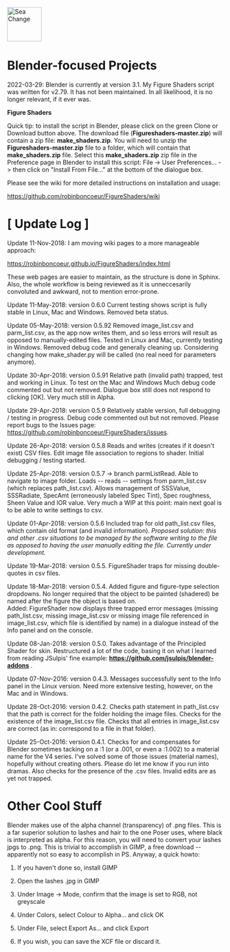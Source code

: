 <img style="width: 80px;" src="http://www.tightbytes.com/images/pubimages/blender/SeaChange.jpg" alt="Sea Change"/>

# Blender-focused Projects

2022-03-29: Blender is currently at version 3.1. My Figure Shaders script was written for v2.79. It has not been maintained. In all likelihood, it is no longer relevant, if it ever was.

**Figure Shaders**

Quick tip: to install the script in Blender, please click on the green Clone or Download button above. The download file (**Figureshaders-master.zip**) will contain a zip file: **make_shaders.zip**. You will need to unzip the **Figureshaders-master.zip** file to a folder, which will contain that **make_shaders.zip** file. Select this **make_shaders.zip** zip file in the Preference page in Blender to install this script:
File -> User Preferences... -> then click on "Install From File..." at the bottom of the dialogue box.

Please see the wiki for more detailed instructions on installation and usage:

https://github.com/robinboncoeur/FigureShaders/wiki




# [ Update Log ]
Update 11-Nov-2018: I am moving wiki pages to a more manageable approach:

https://robinboncoeur.github.io/FigureShaders/index.html

These web pages are easier to maintain, as the structure is done in Sphinx. Also, the whole workflow is being reviewed as it is unneccesarily convoluted and awkward, not to mention error-prone.

Update 11-May-2018: version 0.6.0 Current testing shows script is fully stable in Linux, Mac and Windows. Removed beta status.

Update 05-May-2018: version 0.5.92 Removed image_list.csv and parm_list.csv, as the app now writes them, and so less errors will result as opposed to manually-edited files. Tested in Linux and Mac, currently testing in Windows. Removed debug code and generally cleaning up. Considering changing how make_shader.py will be called (no real need for parameters anymore). 

Update 30-Apr-2018: version 0.5.91 Relative path (invalid path) trapped, test and working in Linux. To test on the Mac and Windows Much debug code commented out but not removed. Dialogue box still does not respond to clicking [OK]. Very much still in Alpha.

Update 29-Apr-2018: version 0.5.9 Relatively stable version, full debugging / testing in progress. Debug code commented out but not removed. Please report bugs to the Issues page: https://github.com/robinboncoeur/FigureShaders/issues.

Update 26-Apr-2018: version 0.5.8 Reads and writes (creates if it doesn't exist) CSV files. Edit image file association to regions to shader. Initial debugging / testing started.

Update 25-Apr-2018: version 0.5.7 -> branch parmListRead. Able to navigate to image folder. Loads -- reads -- settings from parm_list.csv (which replaces path_list.csv). Allows management of SSSValue, SSSRadiate, SpecAmt (erroneously labeled Spec Tint), Spec roughness, Sheen Value and IOR value. Very much a WIP at this point: main next goal is to be able to write settings to csv.

Update 01-Apr-2018: version 0.5.6 Included trap for old path_list.csv files, which contain old format (and invalid information). *Proposed solution: this and other .csv situations to be managed by the software writing to the file as opposed to having the user manually editing the file. Currently under development.*

Update 19-Mar-2018: version 0.5.5. FigureShader traps for missing double-quotes in csv files.

Update 18-Mar-2018: version 0.5.4. 
Added figure and figure-type selection dropdowns. No longer required that the object to be painted (shadered) be named after the figure the object is based on.  
Added: FigureShader now displays three trapped error messages (missing path_list.csv, missing image_list.csv or missing image file referenced in image_list.csv, which file is identified by name) in a dialogue instead of the Info panel and on the console.  

Update 08-Jan-2018: version 0.5.0. Takes advantage of the Principled Shader for skin. Restructured a lot of the code, basing it on what I learned from reading JSulpis' fine example: __https://github.com/jsulpis/blender-addons__ . 

Update 07-Nov-2016: version 0.4.3. Messages successfully sent to the Info panel in the Linux version. Need more extensive testing, however, on the Mac and in Windows.

Update 28-Oct-2016: version 0.4.2. Checks path statement in path_list.csv that the path is correct for the folder holding the image files. Checks for the existence of the image_list.csv file. Checks that all entries in image_list.csv are correct (as in: correspond to a file in that folder).

Update 25-Oct-2016: version 0.4.1. Checks for and compensates for Blender sometimes tacking on a :1 (or a .001, or even a :1.002) to a material name for the V4 series. I've solved some of those issues (material names), hopefully without creating others. Please do let me know if you run into dramas. Also checks for the presence of the .csv files. Invalid edits are as yet not trapped.


# Other Cool Stuff

Blender makes use of the alpha channel (transparency) of .png files. This is a far superior solution to lashes and hair to the one Poser uses, where black is interpreted as alpha. For this reason, you will need to convert your lashes jpgs to .png. This is trivial to accomplish in GIMP, a free download -- apparently not so easy to accomplish in PS. Anyway, a quick howto:

   1. If you haven't done so, install GIMP

   2. Open the lashes .jpg in GIMP

   3. Under Image -> Mode, confirm that the image is set to RGB, not greyscale

   4. Under Colors, select Colour to Alpha... and click OK  

   5. Under File, select Export As...  and click Export

   6. If you wish, you can save the XCF file or discard it.

